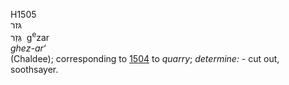 H1505  
גּזר  
גְּזַר ‎ g<sup>e</sup>zar  
*ghez-ar‘*  
(Chaldee); corresponding to [1504](h1504) to *quarry*; *determine: -*
cut out, soothsayer.  
